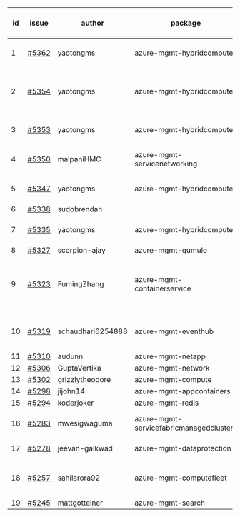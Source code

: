 | id | issue | author | package | assignee | bot advice | created date of issue | target release date | date from target |
| ------ | ------ | ------ | ------ | ------ | ------ | ------ | ------ | :-----: |
| 1 | [#5362](https://github.com/Azure/sdk-release-request/issues/5362) | yaotongms | azure-mgmt-hybridcompute | ChenxiJiang333 | duplicated issue  <br> new issue. | 07-18 | 08-23 |  |
| 2 | [#5354](https://github.com/Azure/sdk-release-request/issues/5354) | yaotongms | azure-mgmt-hybridcompute | ChenxiJiang333 | duplicated issue  <br> Attention to inconsistent tag. | 07-18 | 08-23 |  |
| 3 | [#5353](https://github.com/Azure/sdk-release-request/issues/5353) | yaotongms | azure-mgmt-hybridcompute | ChenxiJiang333 | duplicated issue  <br> new issue. | 07-18 | 08-23 |  |
| 4 | [#5350](https://github.com/Azure/sdk-release-request/issues/5350) | malpaniHMC | azure-mgmt-servicenetworking | ChenxiJiang333 | Attention to inconsistent tag. | 07-18 | 08-23 |  |
| 5 | [#5347](https://github.com/Azure/sdk-release-request/issues/5347) | yaotongms | azure-mgmt-hybridcompute | ChenxiJiang333 | duplicated issue  <br> new issue. | 07-18 | 08-23 |  |
| 6 | [#5338](https://github.com/Azure/sdk-release-request/issues/5338) | sudobrendan |  | ChenxiJiang333 |  | 07-18 |  | 0 |
| 7 | [#5335](https://github.com/Azure/sdk-release-request/issues/5335) | yaotongms | azure-mgmt-hybridcompute | ChenxiJiang333 | duplicated issue  <br> OnTime. | 07-18 | 07-23 |  |
| 8 | [#5327](https://github.com/Azure/sdk-release-request/issues/5327) | scorpion-ajay | azure-mgmt-qumulo | ChenxiJiang333 |  | 07-09 | 07-31 |  |
| 9 | [#5323](https://github.com/Azure/sdk-release-request/issues/5323) | FumingZhang | azure-mgmt-containerservice | ChenxiJiang333 | new comment. close to release date. ForCLI. | 07-05 | 07-18 | 0 |
| 10 | [#5319](https://github.com/Azure/sdk-release-request/issues/5319) | schaudhari6254888 | azure-mgmt-eventhub | ChenxiJiang333 | Attention to inconsistent tag. MultiAPI | 07-05 | 07-24 |  |
| 11 | [#5310](https://github.com/Azure/sdk-release-request/issues/5310) | audunn | azure-mgmt-netapp | ChenxiJiang333 |  | 06-27 | 07-26 |  |
| 12 | [#5306](https://github.com/Azure/sdk-release-request/issues/5306) | GuptaVertika | azure-mgmt-network | ChenxiJiang333 |  | 06-27 | 07-25 |  |
| 13 | [#5302](https://github.com/Azure/sdk-release-request/issues/5302) | grizzlytheodore | azure-mgmt-compute | ChenxiJiang333 |  | 06-26 | 07-26 |  |
| 14 | [#5298](https://github.com/Azure/sdk-release-request/issues/5298) | jijohn14 | azure-mgmt-appcontainers | ChenxiJiang333 |  | 06-25 | 07-26 |  |
| 15 | [#5294](https://github.com/Azure/sdk-release-request/issues/5294) | koderjoker | azure-mgmt-redis | ChenxiJiang333 |  | 06-25 | 07-25 |  |
| 16 | [#5283](https://github.com/Azure/sdk-release-request/issues/5283) | mwesigwaguma | azure-mgmt-servicefabricmanagedclusters | ChenxiJiang333 | new comment. HoldOn. | 06-20 | 07-26 |  |
| 17 | [#5278](https://github.com/Azure/sdk-release-request/issues/5278) | jeevan-gaikwad | azure-mgmt-dataprotection | ChenxiJiang333 | new comment. | 06-14 | 07-26 |  |
| 18 | [#5257](https://github.com/Azure/sdk-release-request/issues/5257) | sahilarora92 | azure-mgmt-computefleet | ChenxiJiang333 | FirstBeta. HoldOn. ForCLI. TypeSpec. | 06-05 | 06-21 |  |
| 19 | [#5245](https://github.com/Azure/sdk-release-request/issues/5245) | mattgotteiner | azure-mgmt-search | ChenxiJiang333 |  | 06-04 | 06-21 |  |
